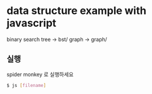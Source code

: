# data structure example with javascript 


binary search tree -> bst/
graph -> graph/

## 실행
spider monkey 로 실행하세요

```bash
$ js [filename]
```

